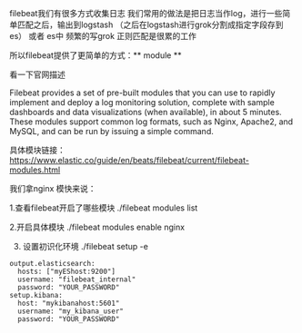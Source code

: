 filebeat我们有很多方式收集日志
我们常用的做法是把日志当作log，进行一些简单匹配之后，输出到logstash （之后在logstash进行grok分割成指定字段存到es） 或者 es中
频繁的写grok 正则匹配是很累的工作

所以filebeat提供了更简单的方式：** module **

看一下官网描述


Filebeat provides a set of pre-built modules that you can use to rapidly implement and deploy a log monitoring solution, complete with sample dashboards and data visualizations (when available), in about 5 minutes. These modules support common log formats, such as Nginx, Apache2, and MySQL, and can be run by issuing a simple command.

具体模块链接：
https://www.elastic.co/guide/en/beats/filebeat/current/filebeat-modules.html

我们拿nginx 模快来说：

1.查看filebeat开启了哪些模块
./filebeat modules list 

2.开启具体模块
./filebeat modules enable nginx

3. 设置初识化环境
	./filebeat setup -e






```
output.elasticsearch:
  hosts: ["myEShost:9200"]
  username: "filebeat_internal"
  password: "YOUR_PASSWORD" 
setup.kibana:
  host: "mykibanahost:5601"
  username: "my_kibana_user"  
  password: "YOUR_PASSWORD"


```



